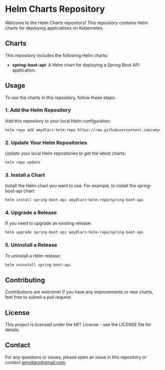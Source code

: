 # Helm Charts Repository

Welcome to the Helm Charts repository! This repository contains Helm charts for deploying applications on Kubernetes.

## Charts

This repository includes the following Helm charts:

- **spring-boot-api**: A Helm chart for deploying a Spring Boot API application.

## Usage

To use the charts in this repository, follow these steps:

### 1. Add the Helm Repository

Add this repository to your local Helm configuration:

```bash
helm repo add amydlarz-helm-repo https://raw.githubusercontent.com/amydlarz/helm-charts/main

```

### 2. Update Your Helm Repositories
Update your local Helm repositories to get the latest charts:
```bash
helm repo update
```

### 3. Install a Chart
Install the Helm chart you want to use. For example, to install the spring-boot-api chart:
```bash
helm install spring-boot-api amydlarz-helm-repo/spring-boot-api
```

### 4. Upgrade a Release
If you need to upgrade an existing release:
```bash
helm upgrade spring-boot-api amydlarz-helm-repo/spring-boot-api
```

### 5. Uninstall a Release
To uninstall a Helm release:
```bash
helm uninstall spring-boot-api
```

## Contributing
Contributions are welcome! If you have any improvements or new charts, feel free to submit a pull request.

## License
This project is licensed under the MIT License - see the LICENSE file for details.

## Contact
For any questions or issues, please open an issue in this repository or contact amydlarz@gmail.com.
